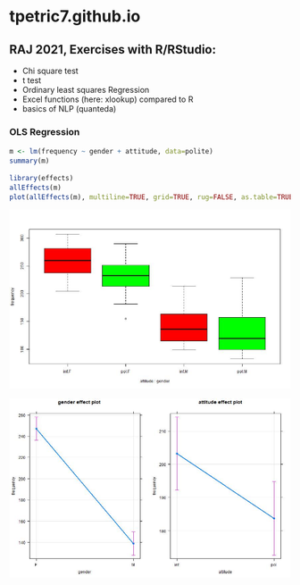 # tpetric7.github.io

## RAJ 2021, Exercises with R/RStudio:

- Chi square test
- t test
- Ordinary least squares Regression
- Excel functions (here: xlookup) compared to R 
- basics of NLP (quanteda)

### OLS Regression

``` r
m <- lm(frequency ~ gender + attitude, data=polite)
summary(m)
```

``` r
library(effects)
allEffects(m)
plot(allEffects(m), multiline=TRUE, grid=TRUE, rug=FALSE, as.table=TRUE)
```

![Plot 1](pictures/politeness_boxplot.jpg)

![Plot 2](pictures/politeness_lineplot.jpg)
